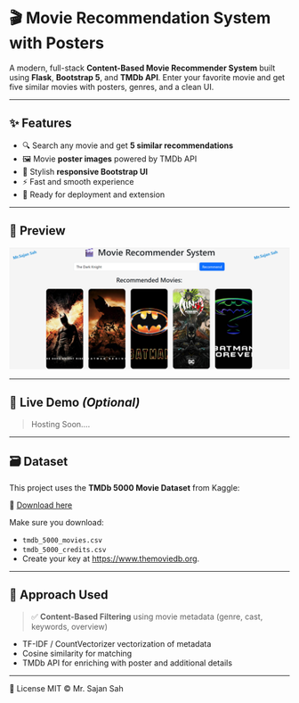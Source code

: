 # 🎬 Movie Recommendation System with Posters

A modern, full-stack **Content-Based Movie Recommender System** built using **Flask**, **Bootstrap 5**, and **TMDb API**. Enter your favorite movie and get five similar movies with posters, genres, and a clean UI.

---

## ✨ Features

- 🔍 Search any movie and get **5 similar recommendations**
- 🖼️ Movie **poster images** powered by TMDb API
- 🎨 Stylish **responsive Bootstrap UI**
- ⚡ Fast and smooth experience
- 💼 Ready for deployment and extension

---

## 📸 Preview

![Screenshot](ss.png)

---

## 🚀 Live Demo *(Optional)*

>Hosting Soon....

---

## 🗃 Dataset

This project uses the **TMDb 5000 Movie Dataset** from Kaggle:

🔗 [Download here](https://www.kaggle.com/datasets/tmdb/tmdb-movie-metadata)

Make sure you download:

- `tmdb_5000_movies.csv`
- `tmdb_5000_credits.csv`
- Create your key at https://www.themoviedb.org.

---

## 🧠 Approach Used

> ✅ **Content-Based Filtering** using movie metadata (genre, cast, keywords, overview)

- TF-IDF / CountVectorizer vectorization of metadata
- Cosine similarity for matching
- TMDb API for enriching with poster and additional details

---
📜 License
MIT © Mr. Sajan Sah

